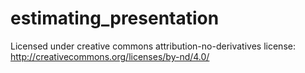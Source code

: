 estimating_presentation
=======================

Licensed under creative commons attribution-no-derivatives license:  http://creativecommons.org/licenses/by-nd/4.0/
